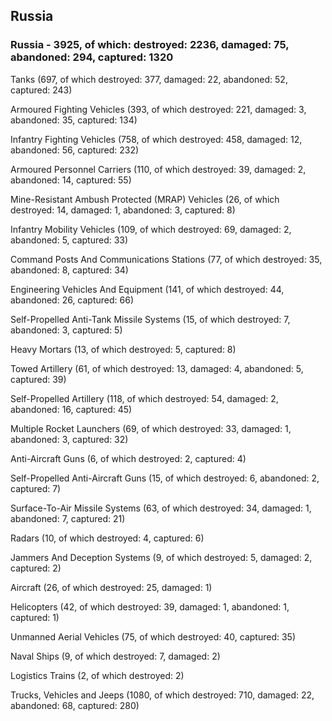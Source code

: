 
 
 ## Russia
 
 ### Russia - 3925, of which: destroyed: 2236, damaged: 75, abandoned: 294, captured: 1320

 

 

 Tanks (697, of which destroyed: 377, damaged: 22, abandoned: 52, captured: 243)

 Armoured Fighting Vehicles (393, of which destroyed: 221, damaged: 3, abandoned: 35, captured: 134)

 Infantry Fighting Vehicles (758, of which destroyed: 458, damaged: 12, abandoned: 56, captured: 232)

 Armoured Personnel Carriers (110, of which destroyed: 39, damaged: 2, abandoned: 14, captured: 55)

 Mine-Resistant Ambush Protected (MRAP) Vehicles (26, of which destroyed: 14, damaged: 1, abandoned: 3, captured: 8)

 Infantry Mobility Vehicles (109, of which destroyed: 69, damaged: 2, abandoned: 5, captured: 33)

 Command Posts And Communications Stations (77, of which destroyed: 35, abandoned: 8, captured: 34)

 Engineering Vehicles And Equipment (141, of which destroyed: 44, abandoned: 26, captured: 66)

 Self-Propelled Anti-Tank Missile Systems (15, of which destroyed: 7, abandoned: 3, captured: 5)

 Heavy Mortars (13, of which destroyed: 5, captured: 8)

 Towed Artillery (61, of which destroyed: 13, damaged: 4, abandoned: 5, captured: 39)

 Self-Propelled Artillery (118, of which destroyed: 54, damaged: 2, abandoned: 16, captured: 45)

 Multiple Rocket Launchers (69, of which destroyed: 33, damaged: 1, abandoned: 3, captured: 32)

 Anti-Aircraft Guns (6, of which destroyed: 2, captured: 4)

 Self-Propelled Anti-Aircraft Guns (15, of which destroyed: 6, abandoned: 2, captured: 7)

 Surface-To-Air Missile Systems (63, of which destroyed: 34, damaged: 1, abandoned: 7, captured: 21)

 Radars (10, of which destroyed: 4, captured: 6)

 Jammers And Deception Systems (9, of which destroyed: 5, damaged: 2, captured: 2)

 Aircraft (26, of which destroyed: 25, damaged: 1)

 Helicopters (42, of which destroyed: 39, damaged: 1, abandoned: 1, captured: 1)

 Unmanned Aerial Vehicles (75, of which destroyed: 40, captured: 35)

 Naval Ships (9, of which destroyed: 7, damaged: 2)

 Logistics Trains (2, of which destroyed: 2)

 Trucks, Vehicles and Jeeps (1080, of which destroyed: 710, damaged: 22, abandoned: 68, captured: 280)

